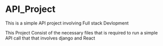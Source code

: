 # API_Project
This is a simple API project involving Full stack Devlopment

This Project Consist of the necessary files that is required to run a simple API call that that involves django and React
